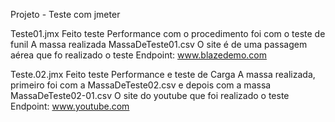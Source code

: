 Projeto - Teste com jmeter

Teste01.jmx
Feito teste Performance com o procedimento foi com o teste de funil
A massa realizada MassaDeTeste01.csv
O site é de uma passagem aérea que fo realizado o teste
    Endpoint: www.blazedemo.com


Teste.02.jmx
Feito teste Performance e teste de Carga
A massa realizada, primeiro foi com a MassaDeTeste02.csv e depois com a massa MassaDeTeste02-01.csv
O site do youtube que foi realizado o teste
    Endpoint: www.youtube.com
